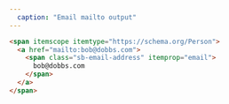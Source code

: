 ```yaml
---
  caption: "Email mailto output"
---
```


<!-- markdownlint-disable MD041 -->
<!-- dprint-ignore -->
```html
<span itemscope itemtype="https://schema.org/Person">
  <a href="mailto:bob@dobbs.com">
    <span class="sb-email-address" itemprop="email">
      bob@dobbs.com
    </span>
  </a>
</span>
```
